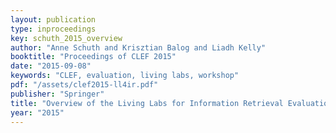 ```yaml
---
layout: publication
type: inproceedings
key: schuth_2015_overview
author: "Anne Schuth and Krisztian Balog and Liadh Kelly"
booktitle: "Proceedings of CLEF 2015"
date: "2015-09-08"
keywords: "CLEF, evaluation, living labs, workshop"
pdf: "/assets/clef2015-ll4ir.pdf"
publisher: "Springer"
title: "Overview of the Living Labs for Information Retrieval Evaluation (LL4IR) CLEF Lab 2015"
year: "2015"
---
```

